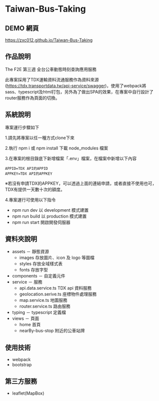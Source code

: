 ﻿# Taiwan-Bus-Taking

## DEMO 網頁

https://zxc012.github.io/Taiwan-Bus-Taking

## 作品說明

The F2E 第三週 全台公車動態時刻查詢應用服務

此專案採用了TDX運輸資料流通服務作為資料來源(https://tdx.transportdata.tw/api-service/swagger)，使用了webpack將sass、typescript及html打包，另外為了做出SPA的效果，在專案中自行設計了router服務作為頁面的切換。

## 系統說明

專案運行步驟如下

1.請先將專案以任一種方式clone下來

2.執行 npm i 或 npm install 下載 node_modules 檔案

3.在專案的根目錄底下新增檔案「.env」檔案，在檔案中新增以下內容

```
APPID=TDX API的APPID
APPKEY=TDX API的APPKEY
```

※若沒有申請TDX的APPKEY，可以透過上面的連結申請，或者直接不使用也可，TDX有提供一天數十次的額度。

4.專案運行可使用以下指令

- npm run dev 以 development 模式建置
- npm run build 以 production 模式建置
- npm run start 開啟開發伺服器

## 資料夾說明

- assets － 靜態資源
  - images 存放圖片、icon 及 logo 等圖檔
  - styles 存放全域樣式表
  - fonts 存放字型
- components － 自定義元件
- service － 服務
  - api.data.service.ts TDX api 資料服務
  - geolocation.serive.ts 座標物件處理服務
  - map.service.ts 地圖服務
  - router.service.ts 路由服務
- typing － typescript 定義檔
- views － 頁面
  - home 首頁
  - nearBy-bus-stop 附近的公車站牌

## 使用技術

- webpack
- bootstrap

## 第三方服務

- leaflet(MapBox)
